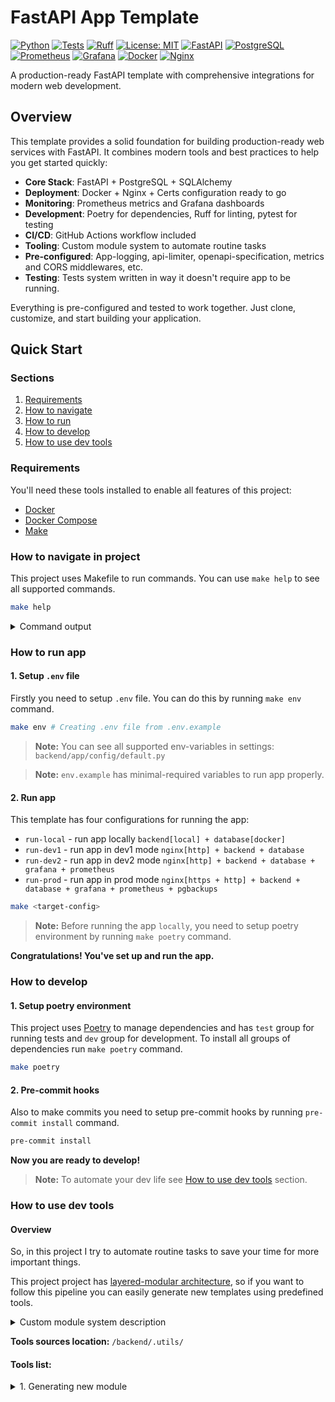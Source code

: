 # FastAPI App Template

[![Python](https://img.shields.io/badge/Python-3.12+-3776AB.svg?style=flat&logo=python&logoColor=white)](https://www.python.org)
[![Tests](https://github.com/peplxx/fast-template/actions/workflows/main.yaml/badge.svg)](https://github.com/peplxx/fast-template/actions/workflows/main.yaml)
[![Ruff](https://img.shields.io/endpoint?url=https://raw.githubusercontent.com/astral-sh/ruff/main/assets/badge/v2.json)](https://github.com/astral-sh/ruff)
[![License: MIT](https://img.shields.io/badge/License-MIT-yellow.svg)](https://opensource.org/licenses/MIT)
[![FastAPI](https://img.shields.io/badge/FastAPI-009688.svg?style=flat&logo=FastAPI&logoColor=white)](https://fastapi.tiangolo.com)
[![PostgreSQL](https://img.shields.io/badge/PostgreSQL-336791.svg?style=flat&logo=postgresql&logoColor=white)](https://www.postgresql.org)
[![Prometheus](https://img.shields.io/badge/Prometheus-E6522C.svg?style=flat&logo=prometheus&logoColor=white)](https://prometheus.io)
[![Grafana](https://img.shields.io/badge/Grafana-F46800.svg?style=flat&logo=grafana&logoColor=white)](https://grafana.com)
[![Docker](https://img.shields.io/badge/Docker-0096ED.svg?style=flat&logo=docker&logoColor=white)](https://www.docker.com)
[![Nginx](https://img.shields.io/badge/Nginx-009639.svg?style=flat&logo=nginx&logoColor=white)](https://nginx.org)

A production-ready FastAPI template with comprehensive integrations for modern web development.

## Overview

This template provides a solid foundation for building production-ready web services with FastAPI. It combines modern tools and best practices to help you get started quickly:

- **Core Stack**: FastAPI + PostgreSQL + SQLAlchemy
- **Deployment**: Docker + Nginx + Certs configuration ready to go
- **Monitoring**: Prometheus metrics and Grafana dashboards
- **Development**: Poetry for dependencies, Ruff for linting, pytest for testing
- **CI/CD**: GitHub Actions workflow included
- **Tooling**: Custom module system to automate routine tasks
- **Pre-configured**: App-logging, api-limiter, openapi-specification, metrics and CORS middlewares, etc.
- **Testing**: Tests system written in way it doesn't require app to be running.

Everything is pre-configured and tested to work together. Just clone, customize, and start building your application.

## Quick Start

### Sections
1. [Requirements](#requirements)
2. [How to navigate](#how-to-navigate-in-project)
3. [How to run](#how-to-run-app)
4. [How to develop](#how-to-develop)
5. [How to use dev tools](#how-to-use-dev-tools)

### Requirements

You'll need these tools installed to enable all features of this project:

- [Docker](https://docs.docker.com/get-docker/)
- [Docker Compose](https://docs.docker.com/compose/install/)
- [Make](https://www.gnu.org/software/make/)

### How to navigate in project

This project uses Makefile to run commands. You can use `make help` to see all supported commands.

```bash
make help
```

<details>
<summary>Command output</summary>

```bash
Usage: make [target] ...

Usage:
  make <target>

Targets:
Database:
  psql                 Connect to database via psql
  run-db               Run database container [docker-compose.yaml]
  migrate              Apply migrations
  revision             Create new revision

Environment:
  env                  Create .env file from .env.example

Generators:
  gen-ssl              SSL key and certificate to ./certs directory
  gen-hex32            Generate random hex string of 32 characters
  module               Generate a new module with the given name, description (eg. make module name=users description="Users management module")

Help:
  help                 Show this help

Run:
  run-local            Run app in local mode (backend(local) + database(docker))                         [docker-compose.yaml]
  run-dev1             Run app in dev1 mode  (nginx(http) + backend + database)                          [docker-compose.yaml]
  run-dev2             Run app in dev2 mode  (nginx(http) + backend + database + graphana + prometheus)  [docker-compose.yaml]
  run-prod             Run app in prod mode  (nginx(https) + backend + database + graphana + prometheus) [docker-compose-prod.yaml]

Tests:
  test                 Run tests
```

</details>

### How to run app

#### 1. Setup `.env` file
Firstly you need to setup `.env` file. You can do this by running `make env` command.

```bash
make env # Creating .env file from .env.example
```

> **Note:** You can see all supported env-variables in settings: `backend/app/config/default.py`

> **Note:** `env.example` has minimal-required variables to run app properly.


#### 2. Run app
This template has four configurations for running the app:

- `run-local` - run app locally `backend[local] + database[docker]`
- `run-dev1` - run app in dev1 mode `nginx[http] + backend + database`
- `run-dev2` - run app in dev2 mode `nginx[http] + backend + database + grafana + prometheus`
- `run-prod` - run app in prod mode `nginx[https + http] + backend + database + grafana + prometheus + pgbackups`

```bash
make <target-config>
```
> **Note:** Before running the app `locally`, you need to setup poetry environment by running `make poetry` command.

**Congratulations! You've set up and run the app.**


### How to develop

#### 1. Setup poetry environment
This project uses [Poetry](https://python-poetry.org/) to manage dependencies and has `test` group for running tests and `dev` group for development.
To install all groups of dependencies run `make poetry` command.
```bash
make poetry
```

#### 2. Pre-commit hooks
Also to make commits you need to setup pre-commit hooks by running `pre-commit install` command.
```bash
pre-commit install
```

**Now you are ready to develop!**

> **Note:** To automate your dev life see [How to use dev tools](#how-to-use-dev-tools) section.

### How to use dev tools

#### Overview
So, in this project I try to automate routine tasks to save your time for more important things.

This project project has [layered-modular architecture](https://www.oreilly.com/library/view/software-architecture-patterns/9781491971437/ch01.html), so if you want to follow this pipeline you can easily generate new templates using predefined tools.

<details>
<summary>Custom module system description</summary>
Modules in this project use base classes to automatically resolve module metadata like TESTSUITES, ROUTERS, TAGS and EXPORTS, as well as provide a brief description of each module's functionality.

</details>

**Tools sources location:** `/backend/.utils/`

#### Tools list:
<details>
<summary>1. Generating new module</summary>

#### 1. Generate new module
To generate new module you can use `make module` command. This command will generate new module with the given name and description, also it will setup a testsuite for this module in `backend/tests/testsuites/{module-name}` directory.

```bash
make module name=<module-name> description=<module-description>
```
> **Note:** Also you can use `module` target with only name argument to generate module.
>```bash
>make module name=<module-name>
>```
> But in this case program will ask you to enter description interactively.

Also tool checks for existing module with the same name and will not allow to override it without your confirmation. 
> **Note:** Empty named modules are not allowed!

You can check Mako templates in `backend/.utils/templates/module` directory.

#### 2. Import module

After you need to import module in `backend/app/src/modules/__init__.py` file manually.
> **Note:** Not imported modules will not be loaded, same thing with tests (testsuites will be imported with module automatically)!

#### 3. Ready to go!

Now you can start developing your module in `backend/app/src/modules/{module-name}` directory.
And tests in `backend/tests/testsuites/{module-name}` directory.

</details>
